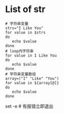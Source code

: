 # List of str 
```shell
# 字符串变量
strs="I Like You"
for value in $strs
do 
   echo $value
done
# loop内字符串
for value in I Like You
do 
   echo $value
done
# 字符串变量数组
array=("I" "Like" "You")
for value in ${array[@]}
do 
   echo $value
done
```

set -e # 有报错立即退出
